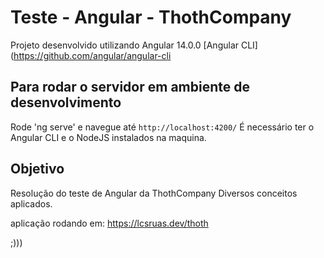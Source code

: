 # Teste - Angular - ThothCompany

Projeto desenvolvido utilizando Angular 14.0.0 [Angular CLI](https://github.com/angular/angular-cli

## Para rodar o servidor em ambiente de desenvolvimento

Rode 'ng serve' e navegue até `http://localhost:4200/`
É necessário ter o Angular CLI e o NodeJS instalados na maquina.

## Objetivo

Resolução do teste de Angular da ThothCompany
Diversos conceitos aplicados.

aplicação rodando em:
https://lcsruas.dev/thoth

;)))
